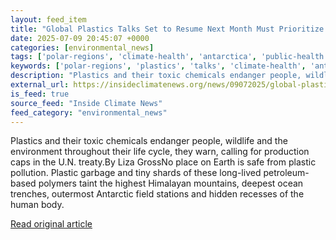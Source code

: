 ```yaml
---
layout: feed_item
title: "Global Plastics Talks Set to Resume Next Month Must Prioritize Environment and Health, Experts Say"
date: 2025-07-09 20:45:07 +0000
categories: [environmental_news]
tags: ['polar-regions', 'climate-health', 'antarctica', 'public-health', 'arctic']
keywords: ['polar-regions', 'plastics', 'talks', 'climate-health', 'antarctica', 'global', 'public-health', 'arctic']
description: "Plastics and their toxic chemicals endanger people, wildlife and the environment throughout their life cycle, they warn, calling for production caps in the U"
external_url: https://insideclimatenews.org/news/09072025/global-plastics-talks-resume-next-month/
is_feed: true
source_feed: "Inside Climate News"
feed_category: "environmental_news"
---
```


Plastics and their toxic chemicals endanger people, wildlife and the environment throughout their life cycle, they warn, calling for production caps in the U.N. treaty.By Liza GrossNo place on Earth is safe from plastic pollution. Plastic garbage and tiny shards of these long-lived petroleum-based polymers taint the highest Himalayan mountains, deepest ocean trenches, outermost Antarctic field stations and hidden recesses of the human body.

[Read original article](https://insideclimatenews.org/news/09072025/global-plastics-talks-resume-next-month/)
